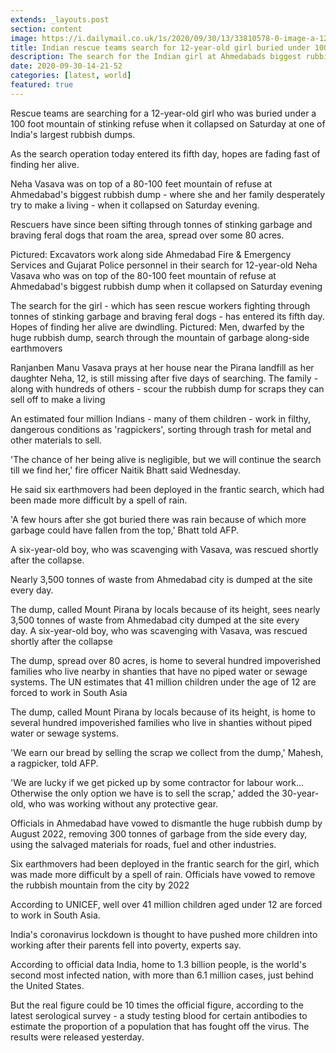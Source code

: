 ```yaml
---
extends: _layouts.post
section: content
image: https://i.dailymail.co.uk/1s/2020/09/30/13/33810578-0-image-a-12_1601467679491.jpg 
title: Indian rescue teams search for 12-year-old girl buried under 100ft garbage heap 
description: The search for the Indian girl at Ahmedabads biggest rubbish dump has seen rescue workers fighting through tonnes of stinking garbage and braving feral dogs. It entered its fifth day today. 
date: 2020-09-30-14-21-52 
categories: [latest, world] 
featured: true 
--- 
```

Rescue teams are searching for a 12-year-old girl who was buried under a 100 foot mountain of stinking refuse when it collapsed on Saturday at one of India's largest rubbish dumps. 

As the search operation today entered its fifth day, hopes are fading fast of finding her alive.  

Neha Vasava was on top of a 80-100 feet mountain of refuse at Ahmedabad's biggest rubbish dump - where she and her family desperately try to make a living - when it collapsed on Saturday evening.

Rescuers have since been sifting through tonnes of stinking garbage and braving feral dogs that roam the area, spread over some 80 acres.

Pictured: Excavators work along side Ahmedabad Fire & Emergency Services and Gujarat Police personnel in their search for 12-year-old Neha Vasava who was on top of the 80-100 feet mountain of refuse at Ahmedabad's biggest rubbish dump when it collapsed on Saturday evening

The search for the girl - which has seen rescue workers fighting through tonnes of stinking garbage and braving feral dogs - has entered its fifth day. Hopes of finding her alive are dwindling. Pictured: Men, dwarfed by the huge rubbish dump, search through the mountain of garbage along-side earthmovers

Ranjanben Manu Vasava prays at her house near the Pirana landfill as her daughter Neha, 12, is still missing after five days of searching. The family - along with hundreds of others - scour the rubbish dump for scraps they can sell off to make a living

An estimated four million Indians - many of them children - work in filthy, dangerous conditions as 'ragpickers', sorting through trash for metal and other materials to sell.

'The chance of her being alive is negligible, but we will continue the search till we find her,' fire officer Naitik Bhatt said Wednesday.

He said six earthmovers had been deployed in the frantic search, which had been made more difficult by a spell of rain.

'A few hours after she got buried there was rain because of which more garbage could have fallen from the top,' Bhatt told AFP.

A six-year-old boy, who was scavenging with Vasava, was rescued shortly after the collapse.

Nearly 3,500 tonnes of waste from Ahmedabad city is dumped at the site every day.

The dump, called Mount Pirana by locals because of its height, sees nearly 3,500 tonnes of waste from Ahmedabad city dumped at the site every day. A six-year-old boy, who was scavenging with Vasava, was rescued shortly after the collapse

The dump, spread over 80 acres, is home to several hundred impoverished families who live nearby in shanties that have no piped water or sewage systems. The UN estimates that 41 million children under the age of 12 are forced to work in South Asia

The dump, called Mount Pirana by locals because of its height, is home to several hundred impoverished families who live in shanties without piped water or sewage systems.

'We earn our bread by selling the scrap we collect from the dump,' Mahesh, a ragpicker, told AFP.

'We are lucky if we get picked up by some contractor for labour work... Otherwise the only option we have is to sell the scrap,' added the 30-year-old, who was working without any protective gear.

Officials in Ahmedabad have vowed to dismantle the huge rubbish dump by August 2022, removing 300 tonnes of garbage from the side every day, using the salvaged materials for roads, fuel and other industries. 

Six earthmovers had been deployed in the frantic search for the girl, which was made more difficult by a spell of rain. Officials have vowed to remove the rubbish mountain from the city by 2022

According to UNICEF, well over 41 million children aged under 12 are forced to work in South Asia.

India's coronavirus lockdown is thought to have pushed more children into working after their parents fell into poverty, experts say. 

According to official data India, home to 1.3 billion people, is the world's second most infected nation, with more than 6.1 million cases, just behind the United States.

But the real figure could be 10 times the official figure, according to the latest serological survey - a study testing blood for certain antibodies to estimate the proportion of a population that has fought off the virus. The results were released yesterday. 

